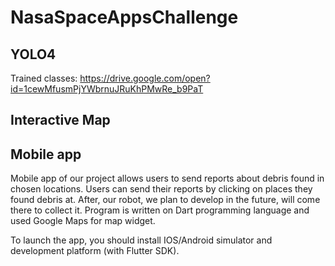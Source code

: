 # NasaSpaceAppsChallenge
## YOLO4
Trained classes: https://drive.google.com/open?id=1cewMfusmPjYWbrnuJRuKhPMwRe_b9PaT
## Interactive Map

## Mobile app
Mobile app of our project allows users to send reports about debris found in chosen locations. Users can send their reports by clicking on places they found debris at. After, our robot, we plan to develop in the future, will come there to collect it.
Program is written on Dart programming language and used Google Maps for map widget.

To launch the app, you should install IOS/Android simulator and development platform (with Flutter SDK).
